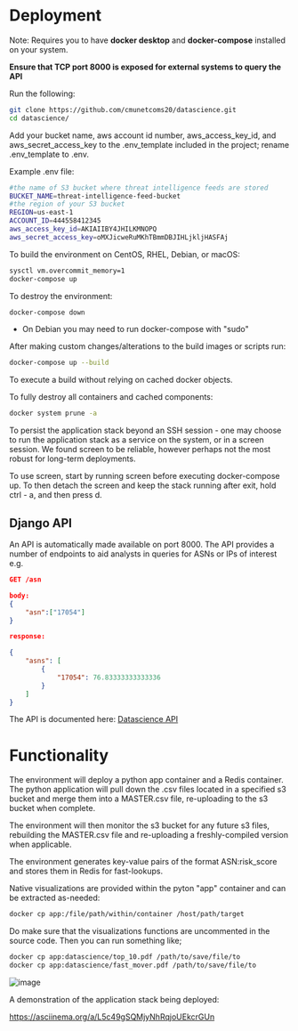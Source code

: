 # Deployment

Note: Requires you to have **docker desktop** and **docker-compose** installed on your system.

__Ensure that TCP port 8000 is exposed for external systems to query the API__

Run the following:  

```bash
git clone https://github.com/cmunetcoms20/datascience.git
cd datascience/
```
Add your bucket name, aws account id number, aws_access_key_id, and aws_secret_access_key to the .env_template included in the project; rename .env_template to .env. 

Example .env file:

```bash
#the name of S3 bucket where threat intelligence feeds are stored
BUCKET_NAME=threat-intelligence-feed-bucket
#the region of your S3 bucket
REGION=us-east-1
ACCOUNT_ID=444558412345
aws_access_key_id=AKIAIIBY4JHILKMNOPQ
aws_secret_access_key=oMXJicweRuMKhTBmmDBJIHLjkljHASFAj
```  

To build the environment on CentOS, RHEL, Debian, or macOS:  

```bash
sysctl vm.overcommit_memory=1
docker-compose up
```
To destroy the environment:  
```bash
docker-compose down
```
* On Debian you may need to run docker-compose with "sudo"

After making custom changes/alterations to the build images or scripts run:  
```bash 
docker-compose up --build
```
To execute a build without relying on cached docker objects.  

To fully destroy all containers and cached components:  

```bash
docker system prune -a
```
To persist the application stack beyond an SSH session - one may choose to run the application stack as a service on the system, or in a screen session. We found screen to be reliable, however perhaps not the most robust for long-term deployments. 

To use screen, start by running screen before executing docker-compose up. To then detach the screen and keep the stack running after exit, hold ctrl - a, and then press d.  

## Django API

An API is automatically made available on port 8000. The API provides a number of endpoints to aid analysts in queries for ASNs or IPs of interest e.g.  

```json
GET /asn

body:
{
	"asn":["17054"]
}

response:  

{
    "asns": [
        {
            "17054": 76.83333333333336
        }
    ]
}
```

The API is documented here: [Datascience API](https://github.com/cmunetcoms20/datascience/wiki/API)  

# Functionality

The environment will deploy a python app container and a Redis container. The python application will pull down the .csv files located in a specified s3 bucket and merge them into a MASTER.csv file, re-uploading to the s3 bucket when complete. 

The environment will then monitor the s3 bucket for any future s3 files, rebuilding the MASTER.csv file and re-uploading a freshly-compiled version when applicable. 

The environment generates key-value pairs of the format ASN:risk_score and stores them in Redis for fast-lookups.

Native visualizations are provided within the pyton "app" container and can be extracted as-needed:  

```bash
docker cp app:/file/path/within/container /host/path/target
```
Do make sure that the visualizations functions are uncommented in the source code. Then you can run something like;
```bash 
docker cp app:datascience/top_10.pdf /path/to/save/file/to
docker cp app:datascience/fast_mover.pdf /path/to/save/file/to
```

![image](https://imgur.com/CLCj35z.jpg)

A demonstration of the application stack being deployed:

https://asciinema.org/a/L5c49gSQMjyNhRqjoUEkcrGUn



